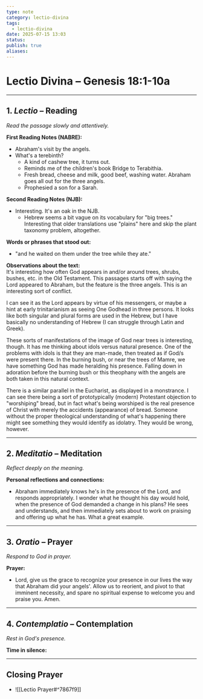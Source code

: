 ```yaml
---
type: note
category: lectio-divina
tags:
  - lectio-divina
date: 2025-07-15 13:03
status: 
publish: true
aliases:
---
```

# Lectio Divina – Genesis 18:1-10a

---
## 1. *Lectio* – Reading  
_Read the passage slowly and attentively._  

**First Reading Notes (NABRE):**  
-  Abraham's visit by the angels.
- What's a terebinth?
	- A kind of cashew tree, it turns out.
	- Reminds me of the children's book Bridge to Terabithia.
	- Fresh bread, cheese and milk, good beef, washing water.  Abraham goes all out for the three angels.
	- Prophesied a son for a Sarah.

**Second Reading Notes (NJB):**  
-  Interesting.  It's an oak in the NJB.
	- Hebrew seems a bit vague on its vocabulary for "big trees."  Interesting that older translations use "plains" here and skip the plant taxonomy problem, altogether.

**Words or phrases that stood out:**  
-  "and he waited on them under the tree while they ate."

**Observations about the text:**  
It's interesting how often God appears in and/or around trees, shrubs, bushes, etc. in the Old Testament.  This passages starts off with saying the Lord appeared to Abraham, but the feature is  the three angels.  This is an interesting sort of conflict.

I can see it as the Lord appears by virtue of his messengers, or maybe a hint at early trinitarianism as seeing One Godhead in three persons.  It looks like both singular and plural forms are used in the Hebrew, but I have basically no understanding of Hebrew (I can struggle through Latin and Greek).  

These sorts of manifestations of the image of God near trees is interesting, though.  It has me thinking about idols versus natural presence.  One of the problems with idols is that they are man-made, then treated as if God/s were present there.  In the burning bush, or near the trees of Mamre, we have something God has made heralding his presence.  Falling down in adoration before the burning bush or this theophany with the angels are both taken in this natural context.

There is a similar parallel in the Eucharist, as displayed in a monstrance.  I can see there being a sort of prototypically (modern) Protestant objection to "worshiping" bread, but in fact what's being worshiped is the real presence of Christ with merely the accidents (appearance) of bread.  Someone without the proper theological understanding of what's happening there might see something they would identify as idolatry.  They would be wrong, however.

---
## 2. *Meditatio* – Meditation  
_Reflect deeply on the meaning._  

**Personal reflections and connections:**  
-  Abraham immediately knows he's in the presence of the Lord, and responds appropriately.  I wonder what he thought his day would hold, when the presence of God demanded a change in his plans?  He sees and understands, and then immediately sets about to work on praising and offering up what he has.  What a great example.

---
## 3. *Oratio* – Prayer  
_Respond to God in prayer._  

**Prayer:**  
-  Lord, give us the grace to recognize your presence in our lives the way that Abraham did your angels'.  Allow us to reorient, and pivot to that imminent necessity, and spare no spiritual expense to welcome you and praise you.  Amen.

---
## 4. *Contemplatio* – Contemplation  
_Rest in God's presence._  

**Time in silence:**  

---
## Closing Prayer  
- ![[Lectio Prayer#^7867f9]]
